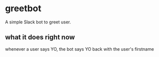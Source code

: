 # greetbot
A simple Slack bot to greet user. 

## what it does right now
whenever a user says YO, the bot says YO back with the user's firstname

